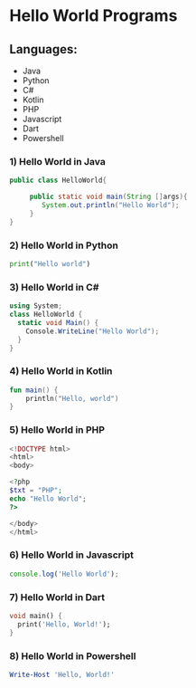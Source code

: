 # Hello World Programs
## Languages:
* Java
* Python
* C#
* Kotlin
* PHP
* Javascript
* Dart
* Powershell

### 1) Hello World in Java
```java
public class HelloWorld{

     public static void main(String []args){
        System.out.println("Hello World");
     }
}
```
### 2) Hello World in Python
```python
print("Hello world")
```
### 3) Hello World in C#
```c#
using System;
class HelloWorld {
  static void Main() {
    Console.WriteLine("Hello World");
  }
}
```
### 4) Hello World in Kotlin
```kotlin
fun main() {
    println("Hello, world")
}
```
### 5) Hello World in PHP
```php
<!DOCTYPE html>
<html>
<body>

<?php
$txt = "PHP";
echo "Hello World";
?>

</body>
</html>
```
### 6) Hello World in Javascript
```javascript
console.log('Hello World');
```
### 7) Hello World in Dart
```dart
void main() {
  print('Hello, World!');
}
```
### 8) Hello World in Powershell
```powershell
Write-Host 'Hello, World!'
```
